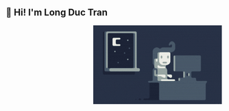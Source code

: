 <h2>👋 Hi! I'm Long Duc Tran</h2>

<img alt="Night Coding" src="https://raw.githubusercontent.com/AVS1508/AVS1508/master/assets/Night-Coding.gif" align="right"/>
